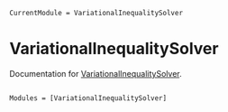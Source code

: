 ```@meta
CurrentModule = VariationalInequalitySolver
```

# VariationalInequalitySolver

Documentation for [VariationalInequalitySolver](https://github.com/JuliaOptimizationVariationalAnalysis/VariationalInequalitySolver.jl).

```@index
```

```@autodocs
Modules = [VariationalInequalitySolver]
```
